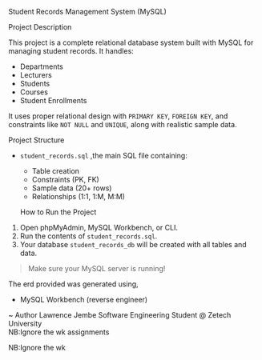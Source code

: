  Student Records Management System (MySQL)

 Project Description

This project is a complete relational database system built with MySQL for managing student records. It handles:

- Departments
- Lecturers
- Students
- Courses
- Student Enrollments

It uses proper relational design with `PRIMARY KEY`, `FOREIGN KEY`, and constraints like `NOT NULL` and `UNIQUE`, along with realistic sample data.

 Project Structure

- `student_records.sql` ,the main SQL file containing:
  - Table creation
  - Constraints (PK, FK)
  - Sample data (20+ rows)
  - Relationships (1:1, 1:M, M:M)


  How to Run the Project

1. Open phpMyAdmin, MySQL Workbench, or CLI.
2. Run the contents of `student_records.sql`.
3. Your database `student_records_db` will be created with all tables and data.

>  Make sure your MySQL server is running!


The erd provided was generated using,
- MySQL Workbench (reverse engineer)

~ Author
Lawrence Jembe
Software Engineering Student @ Zetech University  
NB:Ignore the wk assignments

NB:Ignore the wk
